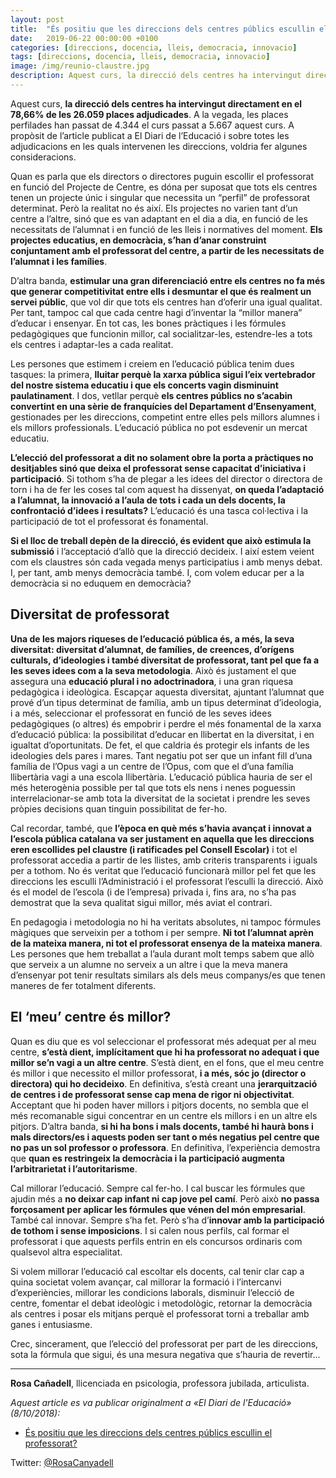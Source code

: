 ```yaml
---
layout: post
title:  "És positiu que les direccions dels centres públics escullin el professorat?"
date:   2019-06-22 00:00:00 +0100
categories: [direccions, docencia, lleis, democracia, innovacio]
tags: [direccions, docencia, lleis, democracia, innovacio]
image: /img/reunio-claustre.jpg
description: Aquest curs, la direcció dels centres ha intervingut directament en el 78,66% de les 26.059 places adjudicades.
---
```


Aquest curs, **la direcció dels centres ha intervingut directament en el 78,66% de les 26.059 places adjudicades**. A la vegada, les places perfilades han passat de 4.344 el curs passat a 5.667 aquest curs. A propòsit de l’article publicat a El Diari de l’Educació i sobre totes les adjudicacions en les quals intervenen les direccions, voldria fer algunes consideracions.

Quan es parla que els directors o directores puguin escollir el professorat en funció del Projecte de Centre, es dóna per suposat que tots els centres tenen un projecte únic i singular que necessita un “perfil” de professorat determinat. Però la realitat no és així. Els projectes no varien tant d’un centre a l’altre, sinó que es van adaptant en el dia a dia, en funció de les necessitats de l’alumnat i en funció de les lleis i normatives del moment. **Els projectes educatius, en democràcia, s’han d’anar construint conjuntament amb el professorat del centre, a partir de les necessitats de l’alumnat i les famílies**.

D’altra banda, **estimular una gran diferenciació entre els centres no fa més que generar competitivitat entre ells i desmuntar el que és realment un servei públic**, que vol dir que tots els centres han d’oferir una igual qualitat. Per tant, tampoc cal que cada centre hagi d’inventar la “millor manera” d’educar i ensenyar. En tot cas, les bones pràctiques i les fórmules pedagògiques que funcionin millor, cal socialitzar-les, estendre-les a tots els centres i adaptar-les a cada realitat.

Les persones que estimem i creiem en l’educació pública tenim dues tasques: la primera, **lluitar perquè la xarxa pública sigui l’eix vertebrador del nostre sistema educatiu i que els concerts vagin disminuint paulatinament**. I dos, vetllar perquè **els centres públics no s’acabin convertint en una sèrie de franquícies del Departament d’Ensenyament**, gestionades per les direccions, competint entre elles pels millors alumnes i els millors professionals. L’educació pública no pot esdevenir un mercat educatiu.

**L’elecció del professorat a dit no solament obre la porta a pràctiques no desitjables sinó que deixa el professorat sense capacitat d’iniciativa i participació**. Si tothom s’ha de plegar a les idees del director o directora de torn i ha de fer les coses tal com aquest ha dissenyat, **on queda l’adaptació a l’alumnat, la innovació a l’aula de tots i cada un dels docents, la confrontació d’idees i resultats?** L’educació és una tasca col·lectiva i la participació de tot el professorat és fonamental.

**Si el lloc de treball depèn de la direcció, és evident que això estimula la submissió** i l’acceptació d’allò que la direcció decideix. I així estem veient com els claustres són cada vegada menys participatius i amb menys debat. I, per tant, amb menys democràcia també. I, com volem educar per a la democràcia si no eduquem en democràcia?

## Diversitat de professorat

**Una de les majors riqueses de l’educació pública és, a més, la seva diversitat: diversitat d’alumnat, de famílies, de creences, d’orígens culturals, d’ideologies i també diversitat de professorat, tant pel que fa a les seves idees com a la seva metodologia**. Això és justament el que assegura una **educació plural i no adoctrinadora**, i una gran riquesa pedagògica i ideològica. Escapçar aquesta diversitat, ajuntant l’alumnat que prové d’un tipus determinat de família, amb un tipus determinat d’ideologia, i a més, seleccionar el professorat en funció de les seves idees pedagògiques (o altres) és empobrir i perdre el més fonamental de la xarxa d’educació pública: la possibilitat d’educar en llibertat en la diversitat, i en igualtat d’oportunitats. De fet, el que caldria és protegir els infants de les ideologies dels pares i mares. Tant negatiu pot ser que un infant fill d’una família de l’Opus vagi a un centre de l’Opus, com que el d’una família llibertària vagi a una escola llibertària. L’educació pública hauria de ser el més heterogènia possible per tal que tots els nens i nenes poguessin interrelacionar-se amb tota la diversitat de la societat i prendre les seves pròpies decisions quan tinguin possibilitat de fer-ho.

Cal recordar, també, que **l’època en què més s’havia avançat i innovat a l’escola pública catalana va ser justament en aquella que les direccions eren escollides pel claustre (i ratificades pel Consell Escolar)** i tot el professorat accedia a partir de les llistes, amb criteris transparents i iguals per a tothom. No és veritat que l’educació funcionarà millor pel fet que les direccions les esculli l’Administració i el professorat l’esculli la direcció. Això és el model de l’escola (i de l’empresa) privada i, fins ara, no s’ha pas demostrat que la seva qualitat sigui millor, més aviat el contrari.

En pedagogia i metodologia no hi ha veritats absolutes, ni tampoc fórmules màgiques que serveixin per a tothom i per sempre. **Ni tot l’alumnat aprèn de la mateixa manera, ni tot el professorat ensenya de la mateixa manera**.  Les persones que hem treballat a l’aula durant molt temps sabem que allò que serveix a un alumne no serveix a un altre i que la meva manera d’ensenyar pot tenir resultats similars als dels meus companys/es que tenen maneres de fer totalment diferents.

## El ‘meu’ centre és millor?

Quan es diu que es vol seleccionar el professorat més adequat per al meu centre, **s’està dient, implícitament que hi ha professorat no adequat i que millor se’n vagi a un altre centre**. S’està dient, en el fons, que el meu centre és millor i que necessito el millor professorat, **i a més, sóc jo (director o directora) qui ho decideixo**. En definitiva, s’està creant una **jerarquització de centres i de professorat sense cap mena de rigor ni objectivitat**. Acceptant que hi poden haver millors i pitjors docents, no sembla que el més recomanable sigui concentrar en un centre els millors i en un altre els pitjors. D’altra banda, **si hi ha bons i mals docents, també hi haurà bons i mals directors/es i aquests poden ser tant o més negatius pel centre que no pas un sol professor o professora**. En definitiva, l’experiència demostra que **quan es restringeix la democràcia i la participació augmenta l’arbitrarietat i l’autoritarisme**.

Cal millorar l’educació. Sempre cal fer-ho. I cal buscar les fórmules que ajudin més a **no deixar cap infant ni cap jove pel camí**. Però això **no passa forçosament per aplicar les fórmules que vénen del món empresarial**. També cal innovar. Sempre s’ha fet. Però s’ha d’**innovar amb la participació de tothom i sense imposicions**. I si calen nous perfils, cal formar el professorat i que aquests perfils entrin en els concursos ordinaris com qualsevol altra especialitat.

Si volem millorar l’educació cal escoltar els docents, cal tenir clar cap a quina societat volem avançar, cal millorar la formació i l’intercanvi d’experiències, millorar les condicions laborals, disminuir l’elecció de centre, fomentar el debat ideològic i metodològic, retornar la democràcia als centres i posar els mitjans perquè el professorat torni a treballar amb ganes i entusiasme.

Crec, sincerament, que l’elecció del professorat per part de les direccions, sota la fórmula que sigui, és una mesura negativa que s’hauria de revertir...

---

**Rosa Cañadell**, llicenciada en psicologia, professora jubilada, articulista.

*Aquest article es va publicar originalment a «El Diari de l'Educació» (8/10/2018):*
- [És positiu que les direccions dels centres públics escullin el professorat?](https://poderpopular.info/2019/06/14/cuotas-y-privatizacion-de-la-educacion)

Twitter: [@RosaCanyadell](https://twitter.com/rosacanyadell)
